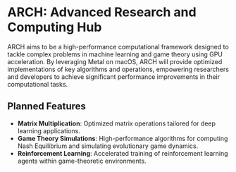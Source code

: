 
# ARCH: Advanced Research and Computing Hub

ARCH aims to be a high-performance computational framework designed to tackle complex problems in machine learning and game theory using GPU acceleration. By leveraging Metal on macOS, ARCH will provide optimized implementations of key algorithms and operations, empowering researchers and developers to achieve significant performance improvements in their computational tasks.

## Planned Features

- **Matrix Multiplication**: Optimized matrix operations tailored for deep learning applications.
- **Game Theory Simulations**: High-performance algorithms for computing Nash Equilibrium and simulating evolutionary game dynamics.
- **Reinforcement Learning**: Accelerated training of reinforcement learning agents within game-theoretic environments.

